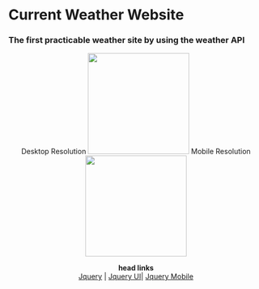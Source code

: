 # Current Weather Website

### The first practicable weather site by using the weather API
<p align="center">
Desktop Resolution
<img src="https://www.fstyle67.com/Fstyle67/m14_img/01.png" height="200px">
Mobile Resolution
<img src="https://www.fstyle67.com/Fstyle67/m14_img/02.png" height="200px">
</p>
<p align="center">
  <b>head links</b><br>
  <a href="https://code.jquery.com/jquery-1.12.4.js">Jquery</a> |
  <a href="https://code.jquery.com/ui/1.12.1/jquery-ui.js">Jquery UI</a>|
  <a href="https://code.jquery.com/mobile/1.4.5/jquery.mobile-1.4.5.min.css">Jquery Mobile</a> 
  <br><br>
</p>

